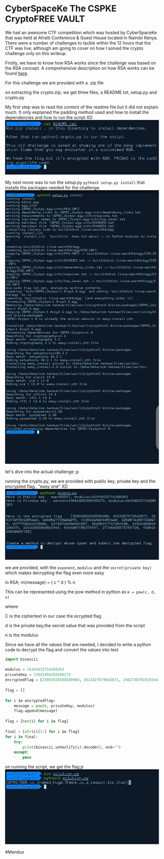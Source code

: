# CyberSpaceKe The CSPKE CryptoFREE VAULT

We had an awesome CTF competition which was hosted by CyberSpaceKe that  was held at Afralti Conference & Guest House located in Nairobi Kenya. There were a number of challenges to tackle within the 12 hours that the CTF was live, although am going to cover on how I solved the crypto challenge only on this writeup.

Firstly, we have to know how RSA works since the challenge was based on the RSA concept. A comprehensive description on how RSA works can be found <a href="https://en.wikipedia.org/wiki/RSA_(cryptosystem)">here</a>.


For this challenge we are provided with a .zip file

on extracting the crypto.zip, we get three files, a README.txt, setup.py and crypto.py

My first step was to read the content of the readme file but it did not explain much. It only explained the padding method used and how to install the dependencies and how to run the script XD
<img src="README.png">

My next move was to run the setup.py `python3 setup.py install` that installs the packages needed for the challenge.
<img src="Setup.png">

let's dive into the actual challenge ;p

running the crypto.py, we are provided with public key, private key and the encrypted flag.. "easy one" XD
<img src="Crypto.png">

we are provided, with the `exponent`, `modulus` and the `secret(private key)` which makes decrypting the flag even more easy

in RSA; m(message) = ( c ^ d ) % n

This can be represented using the pow method in python as `m = pow(c, d, n)`

where:

C is the ciphertext in our case the ecrypted flag

d is the private key;the secret value that was provided from the script

n is the modulus

Since we have all the values that are needed, I decided to write a python code to decrypt the flag and convert the values into text

```python
import binascii

modulus = 34164633714288263
privateKey = 13641456358166273
encryptedFlag = [25093029348589988, 4521027679642871, 24627307819255443, 9960547738404075, 11259248461081440, 22505742667320478, 9377760342138904, 23745739356821857, 25985317747963106, 21569289016296976, 33133895850821816, 6914007185378157, 27796025575756738, 15062199630481745]

flag = []

for c in encryptedFlag:
    message = pow(c, privateKey, modulus)
    flag.append(message)

flag = [hex(i) for i in flag]                                  

final = [str(i)[2:] for i in flag]
for i in final:
    try:
        print(binascii.unhexlify(i).decode(), end="")
    except:
        pass
```

on running the script, we get the flag;p
<img src="flag.png">

#Mendux
